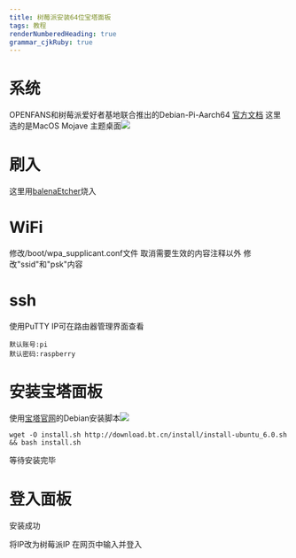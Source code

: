 ```yaml
---
title: 树莓派安装64位宝塔面板
tags: 教程
renderNumberedHeading: true
grammar_cjkRuby: true
---
```


# 系统 #
OPENFANS和树莓派爱好者基地联合推出的Debian-Pi-Aarch64
[官方文档](https://gitee.com/openfans-community/Debian-Pi-Aarch64/)
这里选的是MacOS Mojave 主题桌面![][1]
# 刷入 #
这里用[balenaEtcher](https://www.balena.io/etcher/)烧入
# WiFi #
修改/boot/wpa_supplicant.conf文件
取消需要生效的内容注释以外
修改"ssid"和"psk"内容
# ssh #
使用PuTTY
IP可在路由器管理界面查看

    默认账号:pi
    默认密码:raspberry

# 安装宝塔面板 #
使用[宝塔官网](https://www.bt.cn/)的Debian安装脚本![][4]

    wget -O install.sh http://download.bt.cn/install/install-ubuntu_6.0.sh && bash install.sh
等待安装完毕
# 登入面板 #
安装成功

将IP改为树莓派IP
在网页中输入并登入


  [1]: https://gitee.com/openfans-community/Debian-Pi-Aarch64/raw/master/images/catalina.jpg
  [4]: https://www.bt.cn/Public/images/logo.png
